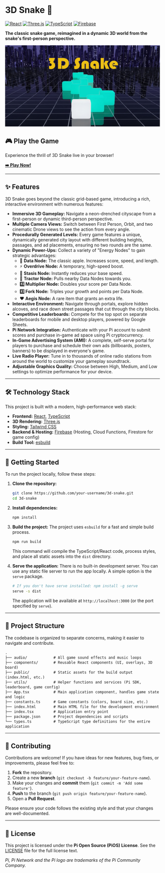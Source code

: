 # 3D Snake 🐍

[![React](https://img.shields.io/badge/React-20232A?style=for-the-badge&logo=react&logoColor=61DAFB)](https://reactjs.org/)
[![Three.js](https://img.shields.io/badge/Three.js-000000?style=for-the-badge&logo=three.js&logoColor=white)](https://threejs.org/)
[![TypeScript](https://img.shields.io/badge/TypeScript-3178C6?style=for-the-badge&logo=typescript&logoColor=white)](https://www.typescriptlang.org/)
[![Firebase](https://img.shields.io/badge/Firebase-FFCA28?style=for-the-badge&logo=firebase&logoColor=black)](https://firebase.google.com/)

**The classic snake game, reimagined in a dynamic 3D world from the snake's first-person perspective.**

![3D Snake Banner](https://raw.githubusercontent.com/n3ptun3-dev/assets/refs/heads/main/images/Snake%20banner.jpg)

## 🎮 Play the Game

Experience the thrill of 3D Snake live in your browser!

**[➡️ Play Now!](https://d-snake-7a80a.web.app/)** 

---

## ✨ Features

3D Snake goes beyond the classic grid-based game, introducing a rich, interactive environment with numerous features:

*   **Immersive 3D Gameplay:** Navigate a neon-drenched cityscape from a first-person or dynamic third-person perspective.
*   **Multiple Camera Views:** Switch between First Person, Orbit, and two cinematic Drone views to see the action from every angle.
*   **Procedurally Generated Levels:** Every game features a unique, dynamically generated city layout with different building heights, passages, and ad placements, ensuring no two rounds are the same.
*   **Dynamic Power-Ups:** Collect a variety of "Energy Nodes" to gain strategic advantages:
    *   🍎 **Data Node:** The classic apple. Increases score, speed, and length.
    *   ⚡ **Overdrive Node:** A temporary, high-speed boost.
    *   🐢 **Stasis Node:** Instantly reduces your base speed.
    *   🧲 **Tractor Node:** Pulls nearby Data Nodes towards you.
    *   **2️⃣ Multiplier Node:** Doubles your score per Data Node.
    *   **3️⃣ Fork Node:** Triples your growth and points per Data Node.
    *   ❤️ **Aegis Node:** A rare item that grants an extra life.
*   **Interactive Environment:** Navigate through portals, explore hidden alcoves, and race down street passages that cut through the city blocks.
*   **Competitive Leaderboards:** Compete for the top spot on separate leaderboards for mobile and desktop players, powered by Google Sheets.
*   **Pi Network Integration:** Authenticate with your Pi account to submit scores and purchase in-game ad space using Pi cryptocurrency.
*   **In-Game Advertising System (AMI):** A complete, self-serve portal for players to purchase and schedule their own ads (billboards, posters, banners) to be displayed in everyone's game.
*   **Live Radio Player:** Tune in to thousands of online radio stations from around the world to customize your gameplay soundtrack.
*   **Adjustable Graphics Quality:** Choose between High, Medium, and Low settings to optimize performance for your device.

---

## 🛠️ Technology Stack

This project is built with a modern, high-performance web stack:

*   **Frontend:** [React](https://reactjs.org/), [TypeScript](https://www.typescriptlang.org/)
*   **3D Rendering:** [Three.js](https://threejs.org/)
*   **Styling:** [Tailwind CSS](https://tailwindcss.com/)
*   **Backend & Hosting:** [Firebase](https://firebase.google.com/) (Hosting, Cloud Functions, Firestore for game config)
*   **Build Tool:** [esbuild](https://esbuild.github.io/)

---

## 🚀 Getting Started

To run the project locally, follow these steps:

1.  **Clone the repository:**
    ```bash
    git clone https://github.com/your-username/3d-snake.git
    cd 3d-snake
    ```

2.  **Install dependencies:**
    ```bash
    npm install
    ```

3.  **Build the project:**
    The project uses `esbuild` for a fast and simple build process.
    ```bash
    npm run build
    ```
    This command will compile the TypeScript/React code, process styles, and place all static assets into the `dist` directory.

4.  **Serve the application:**
    There is no built-in development server. You can use any static file server to run the app locally. A simple option is the `serve` package.
    ```bash
    # If you don't have serve installed: npm install -g serve
    serve -s dist
    ```
    The application will be available at `http://localhost:3000` (or the port specified by `serve`).

---

## 📂 Project Structure

The codebase is organized to separate concerns, making it easier to navigate and contribute.

```
.
├── audio/            # All game sound effects and music loops
├── components/       # Reusable React components (UI, overlays, 3D board)
├── public/           # Static assets for the build output (index.html, etc.)
├── utils/            # Helper functions and services (Pi SDK, leaderboard, game config)
├── App.tsx           # Main application component, handles game state and logic
├── constants.ts      # Game constants (colors, board size, etc.)
├── index.html        # Main HTML file for the development environment
├── index.tsx         # Application entry point
├── package.json      # Project dependencies and scripts
└── types.ts          # TypeScript type definitions for the entire application
```

---

## 🤝 Contributing

Contributions are welcome! If you have ideas for new features, bug fixes, or improvements, please feel free to:

1.  **Fork** the repository.
2.  Create a new **branch** (`git checkout -b feature/your-feature-name`).
3.  Make your changes and **commit** them (`git commit -m 'Add some feature'`).
4.  **Push** to the branch (`git push origin feature/your-feature-name`).
5.  Open a **Pull Request**.

Please ensure your code follows the existing style and that your changes are well-documented.

---

## 📜 License

This project is licensed under the **Pi Open Source (PiOS) License**. See the [LICENSE](LICENSE) file for the full license text.

*Pi, Pi Network and the Pi logo are trademarks of the Pi Community Company.*
